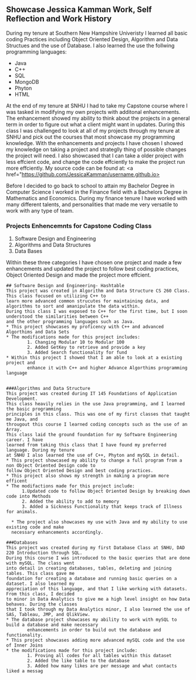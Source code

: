 ## Showcase Jessica Kamman Work, Self Reflection and Work History 
During my tenure at Southern New Hampshire Univeristy I learned all basic coding Practices including Object Oriented Design, Algorithm and Data Structues and the use of Database. I also learned the use the follwing programming languages: 
* Java
* C++
* SQL
* MongoDB
* Phyton
* HTML

At the end of my tenure at SNHU I had to take my Capstone course where I was tasked in modifying my own projects with additonal enhancements. The enhancement showed my ability to think about the projects in a general term in order to figure out what a client might want in updates. During this class I was challenged to look at all of my projects through my tenure at SNHU and pick out the courses that most showcase my programming knowledge. With the enhancements and projects I have chosen I showed my knowledge on taking a project and strateglly thing of possible changes the project will need. I also showcased that I can take a older project with less effcient code, and change the code effciently to make the project run more effciently. My source code can be found at:
<a href="https://github.com/JessicaKamman/username.github.io>


Before I decided to go back to school to attain my Bachelor Degree in Computer Science I worked in the Finance field with a Bachelors Degree in Mathematics and Economics. During my finance tenure I have worked with many different talents, and personalities that made me very versatile to work with any type of team.


### Projects Enhencemnts for Capstone Coding Class 
1. Software Design and Engineering 
2. Algorithms and Data Structures
3. Data Bases

Within these three categories I have chosen one project and made a few enhancements and updated the 
project to follow best coding practices, Object Oriented Design and made the project more effcient. 
```
## Software Design and Engineering- Hashtable 
This project was created in Algorithm and Data Structure CS 260 Class. This class focused on utilizing C++ to 
learn more advanced common strucutes for maintaining data, and algorithms to sort and amanipulate the data within. 
During this class I was exposed to C++ for the first time, but I soon understood the similarities between C++ 
and the other programming languages such as Java. 
* This project showcases my proficency with C++ and advanced Algorthims and Data Sets
* The modifications made for this project includes: 
        1. Changing Modular 10 to Modular 100
        2. Added GetKey to retrieve and provide a key
        3. Added Search functionality for fund
* Within this project I showed that I am able to look at a existing project and 
        enhance it with C++ and higher Advance Algorthims programming language
        

```

```
###Algorithms and Data Structure
This project was created during IT 145 Foundations of Application Development. 
This class heavily relies in the use Java programming, and I learned the basic programming 
principles in this class. This was one of my first classes that taught me Java, and 
througout this course I learned coding concepts such as the use of an Array. 
This class laid the ground foundation for my Software Engineering career. I have 
learned from taking this class that I have found my preferred language. During my tenure 
at SNHU I also learned the use of C++, Phyton and mySQL in detail.
* This project showcased my ability to change a full program from a non Object Oriented Design code to 
follow Object Oriented Design and best coding practices. 
* This project also shows my strength in making a program more efficent
* The modifactions made for this project include: 
      1.Updated code to follow Object Oriented Design by breaking down code into Methods
      2. Added the ability to add to memory 
      3. Added a Sickness Functionality that keeps track of Illness for animals. 
      
  * The project also showcases my use with Java and my ability to use existing code and make 
  necessary enhancements accordingly. 

```

```
###Databases 
This project was created during my first Database Class at SNHU, DAD 220 Introduction through SQL. 
During this course I was introduced to the basic queries that are done with mySQL. The class went 
into detail in creating databases, tables, deleting and joining tables. This class gave me 
foundation for creating a database and running basic queries on a dataset. I also learned my
appreciation of this language, and that I like working with datasets. From this class, I decided 
to minor in Data Analytics to give me a high level insight on how Data behaves. During the classes
that I took through my Data Analytics minor, I also learned the use of SAS, Tableau, JMP, and QlikView. 
* The database project showcases my ability to work with mySQL to build a database and make necessary 
        enhancements in order to build out the database and functionality. 
* This project showcases adding more advanced mySQL code and the use of Inner Joins
* the modifications made for this project include: 
        1. Proving all codes for all tables within this dataset
        2. Added the like table to the database
        3. Added how many likes are per message and what contacts liked a messag

```


